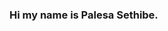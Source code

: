 ### Hi my name is Palesa Sethibe.

<!--
** I am a Data Analyst.



- 🔭 I’m currently working on my first  SQL project.
- 🌱 I’m currently learning Data analysing with Excel
- 👯 I’m looking to collaborate with fellow Data Analysts and Data enthusiasts to analyse and solve real-life problems
- 📫 How to reach me: LinkedIn-http://linkedin.com/in/palesa-sethibe-4220a51b8
- 😄 Pronouns: She/Her 
- ⚡ Fun fact: I love listening to music and reading books
-->
